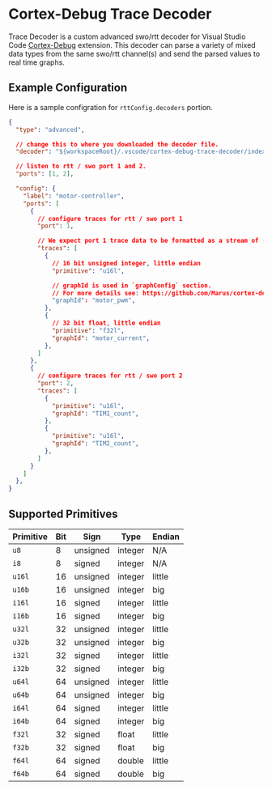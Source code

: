 # Cortex-Debug Trace Decoder

Trace Decoder is a custom advanced swo/rtt decoder for Visual Studio Code [Cortex-Debug](https://github.com/Marus/cortex-debug) extension. This decoder can parse a variety of mixed data types from the same swo/rtt channel(s) and send the parsed values to real time graphs.

## Example Configuration

Here is a sample configration for `rttConfig.decoders` portion.

```json
{
  "type": "advanced",

  // change this to where you downloaded the decoder file.
  "decoder": "${workspaceRoot}/.vscode/cortex-debug-trace-decoder/index.js",

  // listen to rtt / swo port 1 and 2.
  "ports": [1, 2],

  "config": {
    "label": "motor-controller",
    "ports": [
      {
        // configure traces for rtt / swo port 1
        "port": 1,

        // We expect port 1 trace data to be formatted as a stream of (u16l, f32l) tuples.
        "traces": [
          {
            // 16 bit unsigned integer, little endian
            "primitive": "u16l",

            // graphId is used in `graphConfig` section.
            // For more details see: https://github.com/Marus/cortex-debug/wiki/SWO-Output#output-graphing-graphing
            "graphId": "motor_pwm",
          },
          {
            // 32 bit float, little endian
            "primitive": "f32l",
            "graphId": "motor_current",
          },
        ]
      },
      {
        // configure traces for rtt / swo port 2
        "port": 2,
        "traces": [
          {
            "primitive": "u16l",
            "graphId": "TIM1_count",
          },
          {
            "primitive": "u16l",
            "graphId": "TIM2_count",
          },
        ]
      }
    ]
  },
}
```

## Supported Primitives

| Primitive   | Bit  | Sign      | Type     | Endian  |
|-----------  |----  |---------  | -------  | ------  |
| `u8`        | 8    | unsigned  | integer  | N/A     |
| `i8`        | 8    | signed    | integer  | N/A     |
| `u16l`      | 16   | unsigned  | integer  | little  |
| `u16b`      | 16   | unsigned  | integer  | big     |
| `i16l`      | 16   | signed    | integer  | little  |
| `i16b`      | 16   | signed    | integer  | big     |
| `u32l`      | 32   | unsigned  | integer  | little  |
| `u32b`      | 32   | unsigned  | integer  | big     |
| `i32l`      | 32   | signed    | integer  | little  |
| `i32b`      | 32   | signed    | integer  | big     |
| `u64l`      | 64   | unsigned  | integer  | little  |
| `u64b`      | 64   | unsigned  | integer  | big     |
| `i64l`      | 64   | signed    | integer  | little  |
| `i64b`      | 64   | signed    | integer  | big     |
| `f32l`      | 32   | signed    | float    | little  |
| `f32b`      | 32   | signed    | float    | big     |
| `f64l`      | 64   | signed    | double   | little  |
| `f64b`      | 64   | signed    | double   | big     |
